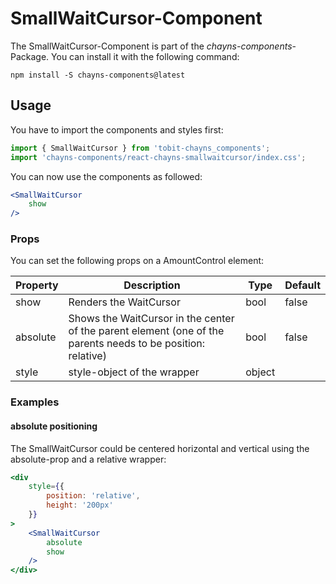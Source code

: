 # SmallWaitCursor-Component #

The SmallWaitCursor-Component is part of the *chayns-components*-Package. You can install it with the following command:

    npm install -S chayns-components@latest


## Usage ##
You have to import the components and styles first:

```jsx
import { SmallWaitCursor } from 'tobit-chayns_components';
import 'chayns-components/react-chayns-smallwaitcursor/index.css';
```


You can now use the components as followed:
```jsx
<SmallWaitCursor
    show
/>
```


### Props ###
You can set the following props on a AmountControl element:

| Property     | Description                                                                                                  | Type     | Default |
|--------------|--------------------------------------------------------------------------------------------------------------|----------|---------|
| show         | Renders the WaitCursor                                                                                       | bool     | false   |
| absolute     | Shows the WaitCursor in the center of the parent element (one of the parents needs to be position: relative) | bool     | false   |
| style        | style-object of the wrapper                                                                                  | object   |         |


### Examples ###
#### absolute positioning ####
The SmallWaitCursor could be centered horizontal and vertical using the absolute-prop and a relative wrapper:
```jsx
<div
    style={{
        position: 'relative',
        height: '200px'
    }}
>
    <SmallWaitCursor
        absolute
        show
    />
</div>
```